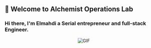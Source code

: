 ## 👋 Welcome to Alchemist Operations Lab

### Hi there, I'm Elmahdi a Serial entrepreneur and full-stack Engineer.

<p align="center">
  <img alt="GIF" src="https://i.pinimg.com/originals/68/f3/ff/68f3ff8ddc1699f6234abee4e1d58dd9.gif" />
</p>
